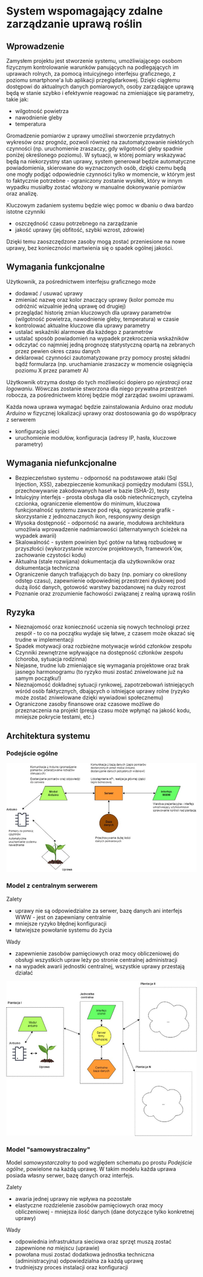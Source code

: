 # System wspomagający zdalne zarządzanie uprawą roślin
## Wprowadzenie
Zamysłem projektu jest stworzenie systemu, umożliwiającego osobom fizycznym kontrolowanie warunków panujących na podlegających im uprawach rolnych, za pomocą intuicyjnego interfejsu graficznego, z poziomu smartphone'a lub aplikacji przeglądarkowej. Dzięki ciągłemu dostępowi do aktualnych danych pomiarowych, osoby zarządające uprawą będą w stanie szybko i efektywnie reagować na zmieniające się parametry, takie jak:
* wilgotność powietrza
* nawodnienie gleby
* temperatura

Gromadzenie pomiarów z uprawy umożliwi stworzenie przydatnych wykresów oraz prognóz, pozwoli również na zautomatyzowanie niektórych czynności (np. uruchomienie zraszaczy, gdy wilgotność gleby spadnie poniżej określonego poziomu). W sytuacji, w której pomiary wskazywać będą na niekorzystny stan uprawy, system generował będzie automatyczne powiadomienia, skierowane do wyznaczonych osób, dzięki czemu będą one mogły podjąć odpowiednie czynności tylko w momencie, w którym jest to faktycznie potrzebne - ograniczony zostanie wysiłek, który w innym wypadku musiałby zostać włożony w manualne dokonywanie pomiarów oraz analizę.

Kluczowym zadaniem systemu będzie więc pomoc w dbaniu o dwa bardzo istotne czynniki
* oszczędność czasu potrzebnego na zarządzanie
* jakość uprawy (jej obfitość, szybki wzrost, zdrowie)

Dzięki temu zaoszczędzone zasoby mogą zostać przeniesione na nowe uprawy, bez konieczności martwienia się o spadek ogólnej jakości.

## Wymagania funkcjonalne
Użytkownik, za pośrednictwem interfejsu graficznego może
* dodawać / usuwać uprawy
* zmieniać nazwę oraz kolor znaczący uprawy (kolor pomoże mu odróżnić wizualnie jedną uprawę od drugiej)
* przeglądać historię zmian kluczowych dla uprawy parametrów (wilgotność powietrza, nawodnienie gleby, temperatura) w czasie
* kontrolować aktualne kluczowe dla uprawy parametry
* ustalać wskaźniki alarmowe dla każdego z parametrów
* ustalać sposób powiadomień na wypadek przekroczenia wskaźników
* odczytać co najmniej jedną prognozę statystyczną opartą na zebranych przez pewien okres czasu danych
* deklarować czynności zautomatyzowane przy pomocy prostej składni bądź formularza (np. uruchamianie zraszaczy w momencie osiągnięcia poziomu X przez parametr A)

Użytkownik otrzyma dostęp do tych możliwości dopiero po *rejestracji* oraz *logowaniu*. Wówczas zostanie stworzona dla niego prywatna przestrzeń robocza, za pośrednictwem której będzie mógł zarządać swoimi uprawami.

Każda nowa uprawa wymagać będzie zainstalowania Arduino oraz *modułu Arduino* w fizycznej lokalizacji uprawy oraz dostosowania go do współpracy z serwerem
* konfiguracja sieci
* uruchomienie modułów, konfiguracja (adresy IP, hasła, kluczowe parametry)

## Wymagania niefunkcjonalne
* Bezpieczeństwo systemu - odporność na podstawowe ataki (Sql Injection, XSS), zabezpieczenie komunikacji pomiędzy modułami (SSL), przechowywanie zakodowanych haseł w bazie (SHA-2), testy
* Intuicyjny interfejs - prosta obsługa dla osób nietechnicznych, czytelna czcionka, ograniczenie elementów do minimum, kluczowa funkcjonalność systemu zawsze pod ręką, ograniczenie grafik - skorzystanie z jednoznacznych ikon, responsywny design
* Wysoka dostępność - odporność na awarie, modułowa architektura umożliwia wprowadzenie nadmiarowości (alternatywnych ścieżek na wypadek awarii)
* Skalowalność - system powinien być gotów na łatwą rozbudowę w przyszłości (wykorzystanie wzorców projektowych, framework'ów, zachowanie czystości kodu)
* Aktualna (stale rozwijana) dokumentacja dla użytkowników oraz dokumentacja techniczna
* Ograniczenie danych trafiających do bazy (np. pomiary co określony odstęp czasu), zapewnienie odpowiedniej przestrzeni dyskowej pod dużą ilość danych, gotowość warstwy bazodanowej na duży rozrost
* Poznanie oraz zrozumienie fachowości związanej z realną uprawą roślin

## Ryzyka
* Nieznajomość oraz konieczność uczenia się nowych technologi przez zespół - to co na początku wydaje się łatwe, z czasem może okazać się trudne w implementacji
* Spadek motywacji oraz rozbieżne motywacje wśród członków zespołu
* Czynniki zewnętrzne wpływające na dostępność członków zespołu (choroba, sytuacja rodzinna)
* Niejasne, trudne lub zmieniające się wymagania projektowe oraz brak jasnego harmonogramu (to ryzyko musi zostać zniwelowane już na samym początku!)
* Nieznajomość dokładnej sytuacji rynkowej, zapotrzebowań istniejących wśród osób faktycznych, dbających o istniejące uprawy rolne (ryzyko może zostać zniwelowane dzięki wywiadowi społecznemu)
* Ograniczone zasoby finansowe oraz czasowe możliwe do przeznaczenia na projekt (presja czasu może wpłynąć na jakość kodu, mniejsze pokrycie testami, etc.)

## Architektura systemu
### Podejście ogólne
![alt text](https://github.com/Alegres/ziwp/blob/master/architecture.jpg "Architektura systemu")

### Model z centralnym serwerem
Zalety
* uprawy nie są odpowiedzialne za serwer, bazę danych ani interfejs WWW - jest on zapewniany centralnie
* mniejsze ryzyko błędnej konfiguracji
* łatwiejsze powołanie systemu do życia

Wady
* zapewnienie zasobów pamięciowych oraz mocy obliczeniowej do obsługi wszystkich upraw leży po stronie centralnej administracji
* na wypadek awarii jednostki centralnej, wszystkie uprawy przestają działać

![alt text](https://github.com/Alegres/ziwp/blob/master/centralized.jpg "Model zcentralizowany")

### Model "samowystraczalny"
Model *samowystarczalny* to pod względem schematu po prostu *Podejście ogólne*, powielone na każdą uprawę. W takim modelu każda uprawa posiada własny serwer, bazę danych oraz interfejs.

Zalety
* awaria jednej uprawy nie wpływa na pozostałe
* elastyczne rozdzielenie zasobów pamięciowych oraz mocy obliczeniowej - mniejsza ilość danych (dane dotyczące tylko konkretnej uprawy)

Wady
* odpowiednia infrastruktura sieciowa oraz sprzęt muszą zostać zapewnione *na miejscu* (uprawie)
* powołana musi zostać dodatkowa jednostka techniczna (administracyjna) odpowiedzialna za każdą uprawę
* trudniejszy proces instalacji oraz konfiguracji
